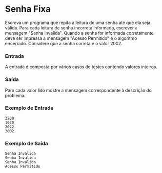 # Senha Fixa

Escreva um programa que repita a leitura de uma senha até que ela seja válida. Para cada leitura de senha incorreta informada, escrever a mensagem "Senha Invalida". Quando a senha for informada corretamente deve ser impressa a mensagem "Acesso Permitido" e o algoritmo encerrado. Considere que a senha correta é o valor 2002.

### Entrada
A entrada é composta por vários casos de testes contendo valores inteiros.

### Saída
Para cada valor lido mostre a mensagem correspondente à descrição do problema.

### Exemplo de Entrada
```
2200
1020
2022
2002
```

### Exemplo de Saída
```
Senha Invalida
Senha Invalida
Senha Invalida
Acesso Permitido
```